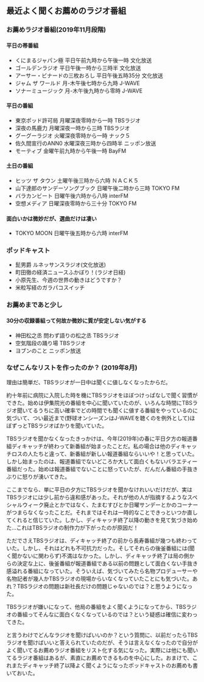 ## 最近よく聞くお薦めのラジオ番組
### お薦めラジオ番組(2019年11月段階)
#### 平日の帯番組
* くにまるジャパン極 平日午前九時から午後一時 文化放送
* ゴールデンラジオ 平日午後一時から三時半 文化放送
* アーサー・ビナードの三枚おろし 平日午後五時35分 文化放送
* ジャム ザ ワールド 月-木午後七時から九時 J-WAVE
* ソナーミュージック 月-木午後九時から零時 J-WAVE
#### 平日の番組
* 東京ポッド許可局 月曜深夜零時から一時 TBSラジオ
* 深夜の馬鹿力 月曜深夜一時から三時 TBSラジオ
* グーグーラジオ 火曜深夜零時から一時 ナック５
* 佐久間宣行のANN0 水曜深夜三時から四時半 ニッポン放送
* モーティブ 金曜午前九時から午後一時 BayFM
#### 土日の番組
* ヒッツ ザ タウン 土曜午後三時から六時 ＮＡＣＫ５
* 山下達郎のサンデーソングブック 日曜午後二時から三時 TOKYO FM
* バラカンビート 日曜午後六時から八時 interFM
* 空想メディア 日曜深夜零時から三十分 TOKYO FM
#### 面白いかは微妙だが、選曲だけは凄い
* TOKYO MOON 日曜午後五時から六時 interFM
### ポッドキャスト
* 髭男爵 ルネッサンスラジオ(文化放送)
* 町田徹の経済ニュースふかぼり！(ラジオ日経)
* 小原先生、今週の世界の動きはどうですか？
* 米粒写経のガラパコスイッチ

### お薦めまであと少し
#### 30分の収録番組って何故か微妙に質が安定しない気がする
* 神田松之丞 問わず語りの松之丞 TBSラジオ
* 空気階段の踊り場 TBSラジオ
* ヨブンのこと ニッポン放送


### なぜこんなリストを作ったのか？ (2019年8月)

理由は簡単だ、TBSラジオが一日中は聞くに値しなくなったからだ。

約十年前に病院に入院した時を機にTBSラジオをほぼつけっぱなしで聞く習慣ができた。始めは伊集院光の番組を中心に聞いていたのが、いろんな時間にTBSラジオ聞いてるうちに高い確率でどの時間でも聞くに値する番組をやっているのに気づいて、つい最近まで(野球オンシーズンはJ-WAVEを聴くのを例外として)ほぼずっとTBSラジオばかりを聞いていた。

TBSラジオを聞かなくなったきっかけは、今年(2019年)の春に平日夕方の報道番組ディキャッチが終わって新番組が始まったことだ。私の場合は他のディキャッチロスの人たちと違って、新番組が新しい報道番組ならいいや！と思っていた。しかし始まったのは、報道番組でないどころか大して面白くもないバラエティー番組だった。始めは報道番組でないことに怒っていたが、だんだん番組の手抜きぶりに怒りが湧いてきた。

ここまでなら、単に平日の夕方にTBSラジオを聞かなけれいいだけだが、実はTBSラジオには少し前から違和感があった。それが他の人が指摘するようなスペシャルウィーク廃止とかではなく、たまむすびとか日曜サンデーとかのコーナーがつまらなくなったことだ。それまではそれは一時的なことできっといつか直してくれると信じていた。しかし、ディキャッチ終了以降の動きを見て気づき始めた…これはTBSラジオの制作力が下がったのが原因だ！

ただでさえTBSラジオは、ディキャッチ終了の前から長寿番組が幾つも終わっていた。しかし、それはどれも不可抗力だった。そしてそれらの後釜番組には(聞く聞かないに関わらず)不満はなかった。しかし、ディキャッチ終了は局の側からの決定な上に、後釜番組が報道番組である以前の問題として面白くない手抜き感溢れる番組になっていた。そういえば、気づいてみたら名物プロデューサーや名物記者が幾人かTBSラジオの現場からいなくなっていたことにも気づいた。あれ？TBSラジオの問題は新社長だけの問題じゃないのでは？と思うようになった。

TBSラジオが嫌いになって、他局の番組をよく聞くようになってから、TBSラジオの番組ってそんなに面白くなくなっているのでは？という疑惑は確信に変わってきた。

と言うわけでどんなラジオを聞けばいいのか？という質問に、以前だったらTBSラジオを聞けばいいと答えられていたのだが、そうは言えなくなったので自分がよく聞いてるお薦めラジオ番組をリスト化する気になった。実際には他にも聞いてるラジオ番組はあるが、素直にお薦めできるものを中心にした。おまけで、これまたディキャッチ終了以降よく聞くようになったポッドキャストのお薦めも書いておいた。
